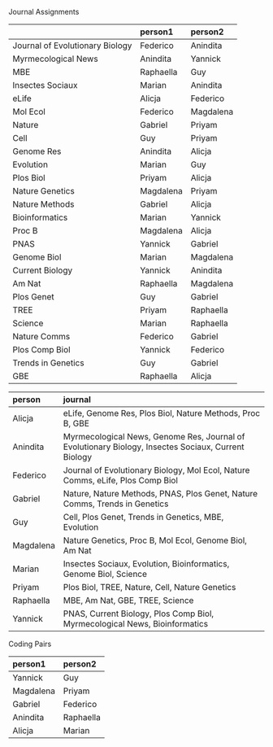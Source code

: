 Journal Assignments




|                                |person1   |person2   |
|:-------------------------------|:---------|:---------|
|Journal of Evolutionary Biology |Federico  |Anindita  |
|Myrmecological News             |Anindita  |Yannick   |
|MBE                             |Raphaella |Guy       |
|Insectes Sociaux                |Marian    |Anindita  |
|eLife                           |Alicja    |Federico  |
|Mol Ecol                        |Federico  |Magdalena |
|Nature                          |Gabriel   |Priyam    |
|Cell                            |Guy       |Priyam    |
|Genome Res                      |Anindita  |Alicja    |
|Evolution                       |Marian    |Guy       |
|Plos Biol                       |Priyam    |Alicja    |
|Nature Genetics                 |Magdalena |Priyam    |
|Nature Methods                  |Gabriel   |Alicja    |
|Bioinformatics                  |Marian    |Yannick   |
|Proc B                          |Magdalena |Alicja    |
|PNAS                            |Yannick   |Gabriel   |
|Genome Biol                     |Marian    |Magdalena |
|Current Biology                 |Yannick   |Anindita  |
|Am Nat                          |Raphaella |Magdalena |
|Plos Genet                      |Guy       |Gabriel   |
|TREE                            |Priyam    |Raphaella |
|Science                         |Marian    |Raphaella |
|Nature Comms                    |Federico  |Gabriel   |
|Plos Comp Biol                  |Yannick   |Federico  |
|Trends in Genetics              |Guy       |Gabriel   |
|GBE                             |Raphaella |Alicja    |




|person    |journal                                                                                             |
|:---------|:---------------------------------------------------------------------------------------------------|
|Alicja    |eLife, Genome Res, Plos Biol, Nature Methods, Proc B, GBE                                           |
|Anindita  |Myrmecological News, Genome Res, Journal of Evolutionary Biology, Insectes Sociaux, Current Biology |
|Federico  |Journal of Evolutionary Biology, Mol Ecol, Nature Comms, eLife, Plos Comp Biol                      |
|Gabriel   |Nature, Nature Methods, PNAS, Plos Genet, Nature Comms, Trends in Genetics                          |
|Guy       |Cell, Plos Genet, Trends in Genetics, MBE, Evolution                                                |
|Magdalena |Nature Genetics, Proc B, Mol Ecol, Genome Biol, Am Nat                                              |
|Marian    |Insectes Sociaux, Evolution, Bioinformatics, Genome Biol, Science                                   |
|Priyam    |Plos Biol, TREE, Nature, Cell, Nature Genetics                                                      |
|Raphaella |MBE, Am Nat, GBE, TREE, Science                                                                     |
|Yannick   |PNAS, Current Biology, Plos Comp Biol, Myrmecological News, Bioinformatics                          |




Coding Pairs




|person1   |person2   |
|:---------|:---------|
|Yannick   |Guy       |
|Magdalena |Priyam    |
|Gabriel   |Federico  |
|Anindita  |Raphaella |
|Alicja    |Marian    |




